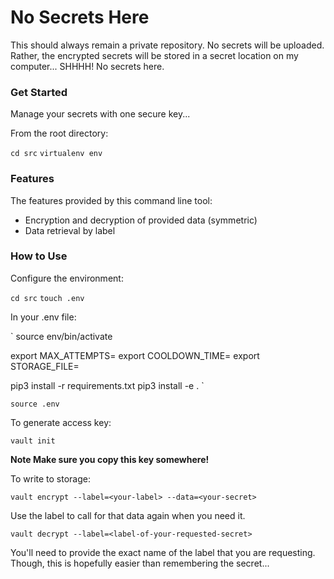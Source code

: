 # No Secrets Here

This should always remain a private repository. No secrets will be uploaded. Rather, the encrypted secrets will be stored in a secret location on my computer... SHHHH! No secrets here.

### Get Started

Manage your secrets with one secure key...

From the root directory:

`cd src`
`virtualenv env`

### Features

The features provided by this command line tool:
* Encryption and decryption of provided data (symmetric)
* Data retrieval by label

### How to Use

Configure the environment:

`cd src`
`touch .env`

In your .env file:

`
  source env/bin/activate

  export MAX_ATTEMPTS=<NUM>
  export COOLDOWN_TIME=<NUM>
  export STORAGE_FILE=<FILENAME>

  pip3 install -r requirements.txt
  pip3 install -e .
`

`source .env`

To generate access key:

`vault init`

**Note Make sure you copy this key somewhere!**

To write to storage:

`vault encrypt --label=<your-label> --data=<your-secret>`

Use the label to call for that data again when you need it.

`vault decrypt --label=<label-of-your-requested-secret>`

You'll need to provide the exact name of the label that you are requesting. Though, this is hopefully easier than remembering the secret...
